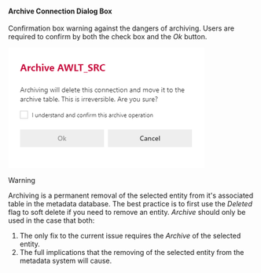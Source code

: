 #### Archive Connection Dialog Box

Confirmation box warning against the dangers of archiving.  Users are required to confirm by both the check box and the *Ok* button.

![Archive Connection Dialog Box -mtb-20-image](images/bimlflex-app-dialog-archive-connection-single.png "Archive Connection Dialog Box")

>[!WARNING]
> Archiving is a permanent removal of the selected entity from it's associated table in the metadata database.  The best practice is to first use the *Deleted* flag to soft delete if you need to remove an entity.  *Archive* should only be used in the case that both:
>
> 1. The only fix to the current issue requires the *Archive* of the selected entity.
> 2. The full implications that the removing of the selected entity from the metadata system will cause.

